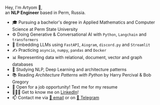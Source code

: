Hey, I'm Artyom 👋,  
an **NLP Engineer** based in Perm, Russia.
- 🎓 Pursuing a bachelor's degree in Applied Mathematics and Computer Science at Perm State University
- ⚙️ Doing Generative & Conversational AI with `Python`, `Langchain` and `transformers`
- 👾 Embedding LLMs using `FastAPI`, `Aiogram`, `discord.py` and `Streamlit`
- ✍️ Practicing `asyncio`, `numpy`, `pandas` and `Docker`
- 📊 Representing data with relational, document, vector and graph databases
- 🌱 Studying NLP, Deep Learning and architecture patterns
- 📚 Reading *Architecture Patterns with Python* by Harry Percival & Bob Gregory 
- 💼 Open for a job opportunity! Text me for my resume
- 🙍🏼‍♂️ Get to know me on [LinkedIn](https://www.linkedin.com/in/artyom-eryomkin/)!
- 📫 Contact me via [📧 email](mailto:eryomkin.artyom2016@gmail.com) or on [💬 Telegram](https://t.me/a_eryomkin)
